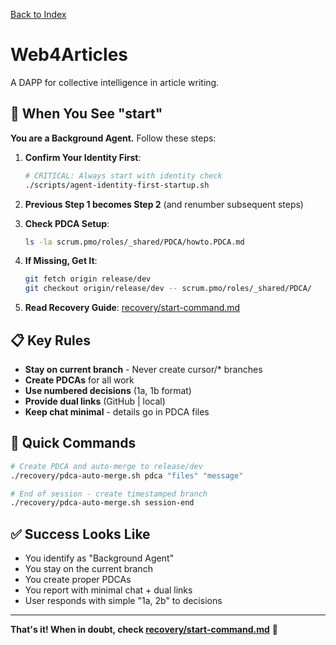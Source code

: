 [Back to Index](./index.md)

# Web4Articles

A DAPP for collective intelligence in article writing.

## 🚀 When You See "start"

**You are a Background Agent.** Follow these steps:

1. **Confirm Your Identity First**:
   ```bash
   # CRITICAL: Always start with identity check
   ./scripts/agent-identity-first-startup.sh
   ```

2. **Previous Step 1 becomes Step 2** (and renumber subsequent steps)
1. **Check PDCA Setup**: 
   ```bash
   ls -la scrum.pmo/roles/_shared/PDCA/howto.PDCA.md
   ```

2. **If Missing, Get It**:
   ```bash
   git fetch origin release/dev
   git checkout origin/release/dev -- scrum.pmo/roles/_shared/PDCA/
   ```

3. **Read Recovery Guide**: [recovery/start-command.md](recovery/start-command.md)

## 📋 Key Rules

- **Stay on current branch** - Never create cursor/* branches
- **Create PDCAs** for all work
- **Use numbered decisions** (1a, 1b format)
- **Provide dual links** (GitHub | local)
- **Keep chat minimal** - details go in PDCA files

## 🔧 Quick Commands

```bash
# Create PDCA and auto-merge to release/dev
./recovery/pdca-auto-merge.sh pdca "files" "message"

# End of session - create timestamped branch
./recovery/pdca-auto-merge.sh session-end
```

## ✅ Success Looks Like

- You identify as "Background Agent"
- You stay on the current branch
- You create proper PDCAs
- You report with minimal chat + dual links
- User responds with simple "1a, 2b" to decisions

---

**That's it! When in doubt, check [recovery/start-command.md](recovery/start-command.md)** 🎯

